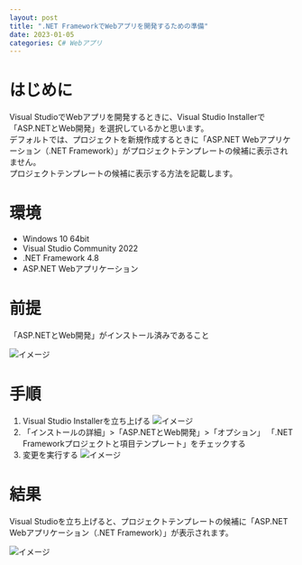 ```yaml
---
layout: post
title: ".NET FrameworkでWebアプリを開発するための準備"
date: 2023-01-05
categories: C# Webアプリ
---
```

# はじめに
Visual StudioでWebアプリを開発するときに、Visual Studio Installerで「ASP.NETとWeb開発」を選択しているかと思います。<br>
デフォルトでは、プロジェクトを新規作成するときに「ASP.NET Webアプリケーション（.NET Framework）」がプロジェクトテンプレートの候補に表示されません。<br>
プロジェクトテンプレートの候補に表示する方法を記載します。

# 環境
+ Windows 10 64bit
+ Visual Studio Community 2022
+ .NET Framework 4.8
+ ASP.NET Webアプリケーション

# 前提
「ASP.NETとWeb開発」がインストール済みであること

![イメージ](/blog/assets/img/ASP.NETとWeb開発.png)

# 手順
1. Visual Studio Installerを立ち上げる
![イメージ](/blog/assets/img/VisualStudioInstaller.png)
1. 「インストールの詳細」>「ASP.NETとWeb開発」>「オプション」
   「.NET Frameworkプロジェクトと項目テンプレート」をチェックする
1. 変更を実行する
![イメージ](/blog/assets/img/NETFrameworkプロジェクトと項目テンプレート.png)

# 結果
Visual Studioを立ち上げると、プロジェクトテンプレートの候補に「ASP.NET Webアプリケーション（.NET Framework）」が表示されます。

![イメージ](/blog/assets/img/ASPNETWebアプリケーションのプロジェクトテンプレート.png)